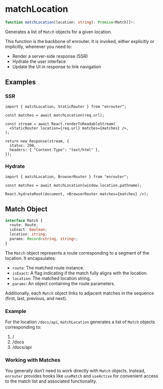# matchLocation

```ts
function matchLocation(location: string): Promise<Match[]>;
```

Generates a list of `Match` objects for a given location.

This function is the backbone of enrouter.
It is invoked, either explicitly or implicitly, whenever you need to:

- Render a server-side response (SSR)
- Hydrate the user interface
- Update the UI in response to link navigation

## Examples

### SSR

```tsx
import { matchLocation, StaticRouter } from "enrouter";

const matches = await matchLocation(req.url);

const stream = await React.renderToReadableStream(
  <StaticRouter location={req.url} matches={matches} />,
);

return new Response(stream, {
  status: 200,
  headers: { "Content-Type": "text/html" },
});
```

### Hydrate

```tsx
import { matchLocation, BrowserRouter } from "enrouter";

const matches = await matchLocation(window.location.pathname);

React.hydrateRoot(document, <BrowserRouter matches={matches} />);
```

## Match Object

```ts
interface Match {
  route: Route;
  isExact: boolean;
  location: string;
  params: Record<string, string>;
}
```

The `Match` object represents a route corresponding to a segment of the location.
It encapsulates:

- `route`: The matched route instance.
- `isExact`: A flag indicating if the match fully aligns with the location.
- `location`: The matched location string.
- `params`: An object containing the route parameters.

Additionally, each `Match` object links to adjacent matches in the sequence (first, last, previous, and next).

### Example

For the location `/docs/api`, `matchLocation` generates a list of `Match` objects corresponding to:

1. /
2. /docs
3. /docs/api

### Working with Matches

You generally don’t need to work directly with `Match` objects.
Instead, `enrouter` provides hooks like `useMatch` and `useActive` for convenient access to the match list and associated functionality.
